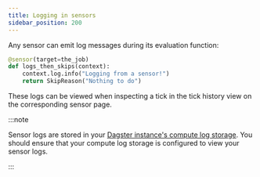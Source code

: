 ```yaml
---
title: Logging in sensors
sidebar_position: 200
---
```


Any sensor can emit log messages during its evaluation function:

```python file=concepts/partitions_schedules_sensors/sensors/sensors.py startafter=start_sensor_logging endbefore=end_sensor_logging
@sensor(target=the_job)
def logs_then_skips(context):
    context.log.info("Logging from a sensor!")
    return SkipReason("Nothing to do")
```

These logs can be viewed when inspecting a tick in the tick history view on the corresponding sensor page.

:::note

Sensor logs are stored in your <a href="/deployment/dagster-instance#compute-log-storage"> Dagster instance's compute log storage</a>. You should ensure that your compute log storage is configured to view your sensor logs.

:::
